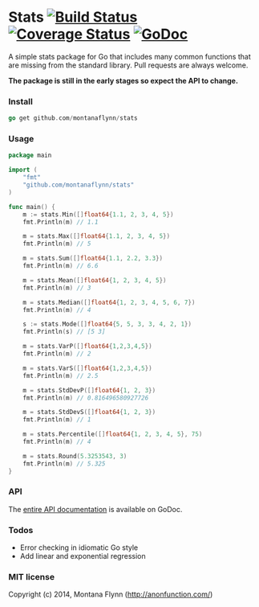 # Stats [![Build Status](https://img.shields.io/wercker/ci/548fca786b3ba8733d7f219d.svg)](https://app.wercker.com/project/bykey/2eafc5c6f7c702b53d967aef3b2bb65e) [![Coverage Status](https://img.shields.io/coveralls/montanaflynn/stats.svg)](https://coveralls.io/r/montanaflynn/stats?branch=master) [![GoDoc](https://godoc.org/github.com/montanaflynn/stats?status.svg)](https://godoc.org/github.com/montanaflynn/stats)

A simple stats package for Go that includes many common functions that are missing from the standard library. Pull requests are always welcome.

__The package is still in the early stages so expect the API to change.__ 

### Install

```go
go get github.com/montanaflynn/stats
```

### Usage

```go
package main

import (
    "fmt"
    "github.com/montanaflynn/stats"
)

func main() {
    m := stats.Min([]float64{1.1, 2, 3, 4, 5})
    fmt.Println(m) // 1.1

    m = stats.Max([]float64{1.1, 2, 3, 4, 5})
    fmt.Println(m) // 5

    m = stats.Sum([]float64{1.1, 2.2, 3.3})
    fmt.Println(m) // 6.6

    m = stats.Mean([]float64{1, 2, 3, 4, 5})
    fmt.Println(m) // 3

    m = stats.Median([]float64{1, 2, 3, 4, 5, 6, 7})
    fmt.Println(m) // 4

    s := stats.Mode([]float64{5, 5, 3, 3, 4, 2, 1})
    fmt.Println(s) // [5 3]

    m = stats.VarP([]float64{1,2,3,4,5})
    fmt.Println(m) // 2

    m = stats.VarS([]float64{1,2,3,4,5})
    fmt.Println(m) // 2.5

    m = stats.StdDevP([]float64{1, 2, 3})
    fmt.Println(m) // 0.816496580927726

    m = stats.StdDevS([]float64{1, 2, 3})
    fmt.Println(m) // 1

    m = stats.Percentile([]float64{1, 2, 3, 4, 5}, 75)
    fmt.Println(m) // 4

    m = stats.Round(5.3253543, 3)
    fmt.Println(m) // 5.325
}
```

### API

The [entire API documentation](http://godoc.org/github.com/montanaflynn/stats) is available on GoDoc.

### Todos

- Error checking in idiomatic Go style
- Add linear and exponential regression 

### MIT license

Copyright (c) 2014, Montana Flynn (http://anonfunction.com/)
